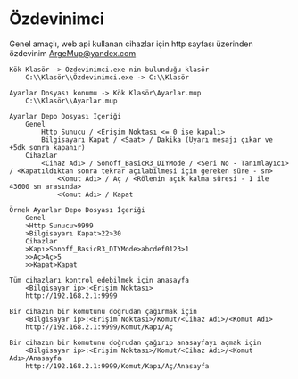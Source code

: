 # Özdevinimci
Genel amaçlı, web api kullanan cihazlar için http sayfası üzerinden özdevinim ArgeMup@yandex.com

    Kök Klasör -> Özdevinimci.exe nin bulunduğu klasör
        C:\\Klasör\\Özdevinimci.exe -> C:\\Klasör

    Ayarlar Dosyası konumu -> Kök Klasör\Ayarlar.mup
        C:\\Klasör\\Ayarlar.mup

    Ayarlar Depo Dosyası İçeriği
        Genel
            Http Sunucu / <Erişim Noktası <= 0 ise kapalı>
            Bilgisayarı Kapat / <Saat> / Dakika (Uyarı mesajı çıkar ve +5dk sonra kapanır)
        Cihazlar
            <Cihaz Adı> / Sonoff_BasicR3_DIYMode / <Seri No - Tanımlayıcı> / <Kapatıldıktan sonra tekrar açılabilmesi için gereken süre - sn> 
                <Komut Adı> / Aç / <Rölenin açık kalma süresi - 1 ile 43600 sn arasında>
                <Komut Adı> / Kapat

    Örnek Ayarlar Depo Dosyası İçeriği
        Genel
        >Http Sunucu>9999
        >Bilgisayarı Kapat>22>30
        Cihazlar
        >Kapı>Sonoff_BasicR3_DIYMode>abcdef0123>1
        >>Aç>Aç>5
        >>Kapat>Kapat

    Tüm cihazları kontrol edebilmek için anasayfa
        <Bilgisayar ip>:<Erişim Noktası>
        http://192.168.2.1:9999

    Bir cihazın bir komutunu doğrudan çağırmak için
        <Bilgisayar ip>:<Erişim Noktası>/Komut/<Cihaz Adı>/<Komut Adı>
        http://192.168.2.1:9999/Komut/Kapı/Aç

    Bir cihazın bir komutunu doğrudan çağırıp anasayfayı açmak için
        <Bilgisayar ip>:<Erişim Noktası>/Komut/<Cihaz Adı>/<Komut Adı>/Anasayfa
        http://192.168.2.1:9999/Komut/Kapı/Aç/Anasayfa